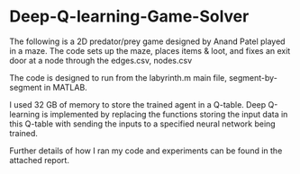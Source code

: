 # Deep-Q-learning-Game-Solver
The following is a 2D predator/prey game designed by Anand Patel played in a maze. 
The code sets up the maze, places items & loot, and fixes an exit door at a node through the edges.csv, nodes.csv

The code is designed to run from the labyrinth.m main file, segment-by-segment in MATLAB. 

I used 32 GB of memory to store the trained agent in a Q-table. Deep Q-learning is implemented by replacing the functions storing the input data in this Q-table with sending the inputs to a specified neural network being trained.

Further details of how I ran my code and experiments can be found in the attached report.
